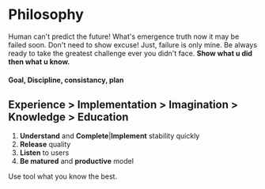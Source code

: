 # Philosophy
Human can't predict the future! What's emergence truth now it may be failed soon. Don't need to show excuse! Just, failure is only mine. Be always ready to take the greatest challenge ever you didn't face. **Show what u did then what u know.**
#### Goal, Discipline, consistancy, plan ####

Experience > Implementation > Imagination > Knowledge > Education
-----------------------------------------------------------------
1. **Understand** and **Complete**|**Implement** stability quickly
3. **Release** quality
4. **Listen** to users
5. **Be matured** and **productive** model

Use tool what you know the best.

